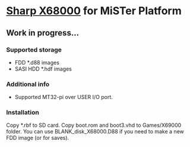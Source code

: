 # [Sharp X68000](https://en.wikipedia.org/wiki/X68000) for MiSTer Platform

## Work in progress...

### Supported storage
* FDD *.d88 images
* SASI HDD *.hdf images

### Additional info
- Supported MT32-pi over USER I/O port.

### Installation
Copy *.rbf to SD card. Copy boot.rom and boot3.vhd to Games/X69000 folder.
You can use BLANK_disk_X68000.D88 if you need to make a new FDD image (or for saves).